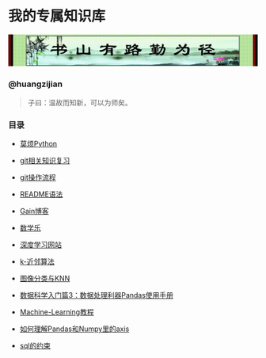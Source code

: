 # 我的专属知识库
![](image/01.jpg)
### @huangzijian

> 子曰：温故而知新，可以为师矣。

### 目录
 * [莫烦Python](https://morvanzhou.github.io/)
 
 * [git相关知识复习](doc/git相关知识.md)

 * [git操作流程](doc/git操作流程.md)
 
 * [README语法](https://github.com/huangzijian888/README)
 
 * [Gain博客](https://wmpscc.github.io/)
 
 * [数学乐](http://www.shuxuele.com/)
 
 * [深度学习网站](http://zh.gluon.ai/)
 
 * [k-近邻算法](http://blog.csdn.net/xuelabizp/article/details/50931493)
 
 * [图像分类与KNN](http://blog.csdn.net/han_xiaoyang/article/details/49949535)
 
 * [数据科学入门篇3：数据处理利器Pandas使用手册](https://zhuanlan.zhihu.com/p/25184830)
 
 * [Machine-Learning教程](https://www.kaggle.com/learn/machine-learning)

 * [如何理解Pandas和Numpy里的axis](http://frankchen.xyz/2017/12/12/Understanding-the-axis-parameter-in-Pandas-and-Numpy/)

 * [sql的约束](https://www.shiyanlou.com/courses/9/labs/73/document)